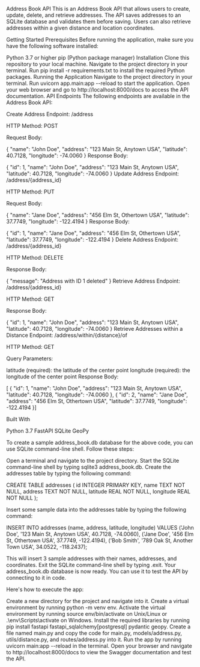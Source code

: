 Address Book API
This is an Address Book API that allows users to create, update, delete, and retrieve addresses. The API saves addresses to an SQLite database and validates them before saving. Users can also retrieve addresses within a given distance and location coordinates.

Getting Started
Prerequisites
Before running the application, make sure you have the following software installed:

Python 3.7 or higher
pip (Python package manager)
Installation
Clone this repository to your local machine.
Navigate to the project directory in your terminal.
Run pip install -r requirements.txt to install the required Python packages.
Running the Application
Navigate to the project directory in your terminal.
Run uvicorn app.main:app --reload to start the application.
Open your web browser and go to http://localhost:8000/docs to access the API documentation.
API Endpoints
The following endpoints are available in the Address Book API:

Create Address
Endpoint: /address

HTTP Method: POST

Request Body:

{
    "name": "John Doe",
    "address": "123 Main St, Anytown USA",
    "latitude": 40.7128,
    "longitude": -74.0060
}
Response Body:

{
    "id": 1,
    "name": "John Doe",
    "address": "123 Main St, Anytown USA",
    "latitude": 40.7128,
    "longitude": -74.0060
}
Update Address
Endpoint: /address/{address_id}

HTTP Method: PUT

Request Body:

{
    "name": "Jane Doe",
    "address": "456 Elm St, Othertown USA",
    "latitude": 37.7749,
    "longitude": -122.4194
}
Response Body:

{
    "id": 1,
    "name": "Jane Doe",
    "address": "456 Elm St, Othertown USA",
    "latitude": 37.7749,
    "longitude": -122.4194
}
Delete Address
Endpoint: /address/{address_id}

HTTP Method: DELETE

Response Body:

{
    "message": "Address with ID 1 deleted"
}
Retrieve Address
Endpoint: /address/{address_id}

HTTP Method: GET

Response Body:

{
    "id": 1,
    "name": "John Doe",
    "address": "123 Main St, Anytown USA",
    "latitude": 40.7128,
    "longitude": -74.0060
}
Retrieve Addresses within a Distance
Endpoint: /address/within/{distance}/of

HTTP Method: GET

Query Parameters:

latitude (required): the latitude of the center point
longitude (required): the longitude of the center point
Response Body:

[    {        "id": 1,        "name": "John Doe",        "address": "123 Main St, Anytown USA",        "latitude": 40.7128,        "longitude": -74.0060    },    {        "id": 2,        "name": "Jane Doe",        "address": "456 Elm St, Othertown USA",        "latitude": 37.7749,        "longitude": -122.4194    }]

Built With

Python 3.7
FastAPI
SQLite
GeoPy

To create a sample address_book.db database for the above code, you can use SQLite command-line shell. Follow these steps:

Open a terminal and navigate to the project directory.
Start the SQLite command-line shell by typing sqlite3 address_book.db.
Create the addresses table by typing the following command:

CREATE TABLE addresses (
    id INTEGER PRIMARY KEY,
    name TEXT NOT NULL,
    address TEXT NOT NULL,
    latitude REAL NOT NULL,
    longitude REAL NOT NULL
);

Insert some sample data into the addresses table by typing the following command:

INSERT INTO addresses (name, address, latitude, longitude) VALUES
('John Doe', '123 Main St, Anytown USA', 40.7128, -74.0060),
('Jane Doe', '456 Elm St, Othertown USA', 37.7749, -122.4194),
('Bob Smith', '789 Oak St, Another Town USA', 34.0522, -118.2437);

This will insert 3 sample addresses with their names, addresses, and coordinates.
Exit the SQLite command-line shell by typing .exit.
Your address_book.db database is now ready. You can use it to test the API by connecting to it in code.


Here's how to execute the app:

Create a new directory for the project and navigate into it.
Create a virtual environment by running python -m venv env.
Activate the virtual environment by running source env/bin/activate on Unix/Linux or .\env\Scripts\activate on Windows.
Install the required libraries by running pip install fastapi fastapi_sqlalchemy[postgresql] pydantic geopy.
Create a file named main.py and copy the code for main.py, models/address.py, utils/distance.py, and routes/address.py into it.
Run the app by running uvicorn main:app --reload in the terminal.
Open your browser and navigate to http://localhost:8000/docs to view the Swagger documentation and test the API.